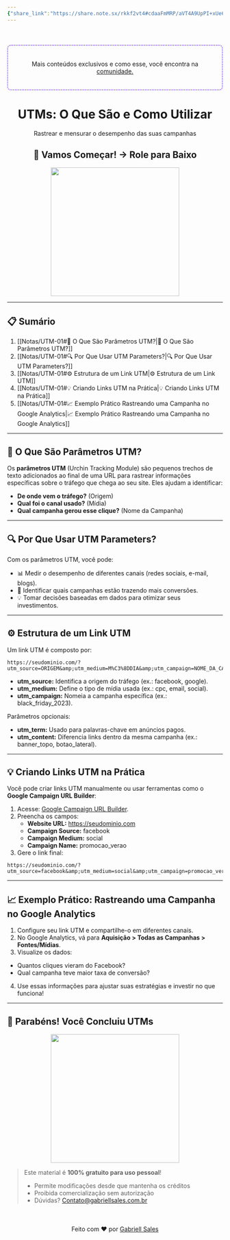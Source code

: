 ```yaml
---
{"share_link":"https://share.note.sx/rkkf2vt4#cdaaFmMRP/aVT4A9UpPI+xUe6IS1f3qEVJWb0GN7TnY","share_updated":"2025-02-06T15:18:54-03:00","title":"UTM-01","Criado":"2025-02-09","dg-publish":true,"dg-home":null,"permalink":"/notas/utm-01/","dgPassFrontmatter":true}
---
```


<div align="center" style="margin-top:50px; padding:20px; border: 2px dotted #8A5CF4; border-radius: 8px;">
  <p>Mais conteúdos exclusivos e como esse, você encontra na <a href="https://comunidade.gabriellsales.com.br" target="_blank">comunidade.</a></p>
</div>

<div align="center"><h1>UTMs: O Que São e Como Utilizar</h1> <p>Rastrear e mensurar o desempenho das suas campanhas</p> <h2>🚀 Vamos Começar! → Role para Baixo</h2> </div>

<div align="center">
  <img src="https://media.giphy.com/media/xT9IgzoKnwFNmISR8I/giphy.gif" width="300">
</div>

---
## 📋 Sumário 

1. [[Notas/UTM-01#🌟 O Que São Parâmetros UTM?\|🌟 O Que São Parâmetros UTM?]]
2. [[Notas/UTM-01#🔍 Por Que Usar UTM Parameters?\|🔍 Por Que Usar UTM Parameters?]]
3. [[Notas/UTM-01#⚙️ Estrutura de um Link UTM\|⚙️ Estrutura de um Link UTM]]
4. [[Notas/UTM-01#💡 Criando Links UTM na Prática\|💡 Criando Links UTM na Prática]]
5. [[Notas/UTM-01#📈 Exemplo Prático Rastreando uma Campanha no Google Analytics\|📈 Exemplo Prático Rastreando uma Campanha no Google Analytics]]

--- 
## 🌟 O Que São Parâmetros UTM? 

Os **parâmetros UTM** (Urchin Tracking Module) são pequenos trechos de texto adicionados ao final de uma URL para rastrear informações específicas sobre o tráfego que chega ao seu site. Eles ajudam a identificar:  
- **De onde vem o tráfego?** (Origem)  
- **Qual foi o canal usado?** (Mídia)  
- **Qual campanha gerou esse clique?** (Nome da Campanha)  

---
## 🔍 Por Que Usar UTM Parameters?

Com os parâmetros UTM, você pode:  
- 📊 Medir o desempenho de diferentes canais (redes sociais, e-mail, blogs).  
- 🎯 Identificar quais campanhas estão trazendo mais conversões.  
- 💡 Tomar decisões baseadas em dados para otimizar seus investimentos.  

---
## ⚙️ Estrutura de um Link UTM

Um link UTM é composto por:  
```
https://seudominio.com/?utm_source=ORIGEM&amp;utm_medium=M%C3%8DDIA&amp;utm_campaign=NOME_DA_CAMPANHA
```

- **utm_source:** Identifica a origem do tráfego (ex.: facebook, google).  
- **utm_medium:** Define o tipo de mídia usada (ex.: cpc, email, social).  
- **utm_campaign:** Nomeia a campanha específica (ex.: black_friday_2023). 

Parâmetros opcionais:  
- **utm_term:** Usado para palavras-chave em anúncios pagos.  
- **utm_content:** Diferencia links dentro da mesma campanha (ex.: banner_topo, botao_lateral).  

---
## 💡 Criando Links UTM na Prática

Você pode criar links UTM manualmente ou usar ferramentas como o **Google Campaign URL Builder**:  
1. Acesse: [Google Campaign URL Builder](https://ga-dev-tools.web.app/campaign-url-builder/).  
2. Preencha os campos:  
   - **Website URL:** https://seudominio.com  
   - **Campaign Source:** facebook  
   - **Campaign Medium:** social  
   - **Campaign Name:** promocao_verao  
3. Gere o link final:  
```
https://seudominio.com/?utm_source=facebook&amp;utm_medium=social&amp;utm_campaign=promocao_verao
```

---
## 📈  Exemplo Prático: Rastreando uma Campanha no Google Analytics

1. Configure seu link UTM e compartilhe-o em diferentes canais.  
2. No Google Analytics, vá para **Aquisição > Todas as Campanhas > Fontes/Mídias**.  
3. Visualize os dados:  
- Quantos cliques vieram do Facebook?  
- Qual campanha teve maior taxa de conversão?  
4. Use essas informações para ajustar suas estratégias e investir no que funciona!  

---
## 🎉 Parabéns! Você Concluiu UTMs

<div align="center"> <img src="https://media.giphy.com/media/3o7abKhOpu0NwenH3O/giphy.gif" width="300"> </div>

> Este material é **100% gratuito para uso pessoal**!
> - Permite modificações desde que mantenha os créditos
> - Proibida comercialização sem autorização
> - Dúvidas? Contato@gabriellsales.com.br

<div align="center" style="margin-top:50px">
  <p>Feito com ❤️ por <a href="https://gabriellsales.com.br" target="_blank">Gabriell Sales</a></p>
</div>